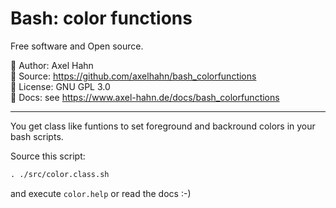 # Bash: color functions

Free software and Open source.

👤 Author: Axel Hahn \
📄 Source: <https://github.com/axelhahn/bash_colorfunctions> \
📜 License: GNU GPL 3.0 \
📗 Docs: see <https://www.axel-hahn.de/docs/bash_colorfunctions>

---

You get class like funtions to set foreground and backround colors in your bash scripts. 

Source this script:

```txt
. ./src/color.class.sh
```

and execute `color.help` or read the docs :-)